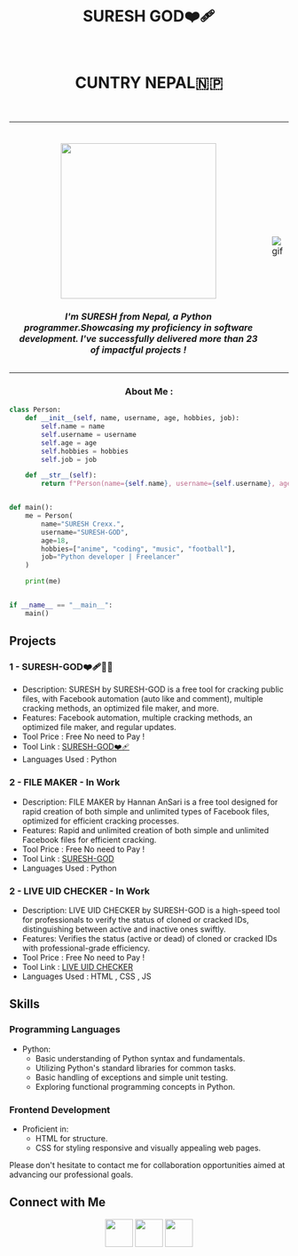 <h1 align="center">SURESH GOD❤️‍🩹</h1><br>
<h1 align="center">CUNTRY NEPAL🇳🇵</h1><br>

<table border="0">
 <tr>
    <td>
      <br>
     <p align="center">
      <img width="280" align="center" src="https://github-widgetbox.vercel.app/api/profile?username=HARRY-EXE&data=followers,repositories,stars,commits&theme=viridescent"/>
       <h5 align = "center" >I'm SURESH from Nepal, a Python programmer.Showcasing my proficiency in software development. I've successfully delivered more than 23 of impactful projects ! </h5>
</div>
    <td>
      <img alt="gif" src="https://github.com/HARRY-EXE/HARRY-EXE/assets/94730463/6b433417-45b5-4bc9-ac0a-b74521e398ae">
   </td>  
 </tr>  
</table>

<h3 align = "center" >About Me : </h3>

```python
class Person:
    def __init__(self, name, username, age, hobbies, job):
        self.name = name
        self.username = username
        self.age = age
        self.hobbies = hobbies
        self.job = job

    def __str__(self):
        return f"Person(name={self.name}, username={self.username}, age={self.age}, hobbies={self.hobbies}, job={self.job})"


def main():
    me = Person(
        name="SURESH Crexx.",
        username="SURESH-GOD",
        age=18,
        hobbies=["anime", "coding", "music", "football"],
        job="Python developer | Freelancer"
    )

    print(me)


if __name__ == "__main__":
    main()

```

## Projects

### 1 - SURESH-GOD❤️‍🩹💋🫶
- Description: SURESH by SURESH-GOD is a free tool for cracking public files, with Facebook automation (auto like and comment), multiple cracking methods, an optimized file maker, and more.
- Features: Facebook automation, multiple cracking methods, an optimized file maker, and regular updates.
- Tool Price : Free No need to Pay !
- Tool Link : [SURESH-GOD❤️‍🩹](https://github.com/NET077/Ub)
- Languages Used : Python

### 2 - FILE MAKER - In Work
- Description: FILE MAKER by Hannan AnSari is a free tool designed for rapid creation of both simple and unlimited types of Facebook files, optimized for efficient cracking processes.
- Features:  Rapid and unlimited creation of both simple and unlimited Facebook files for efficient cracking.
- Tool Price : Free No need to Pay !
- Tool Link : [SURESH-GOD](https://github.com/NET077/FILE)
- Languages Used : Python

### 2 - LIVE UID CHECKER - In Work
- Description: LIVE UID CHECKER by SURESH-GOD is a high-speed tool for professionals to verify the status of cloned or cracked IDs, distinguishing between active and inactive ones swiftly.
- Features:  Verifies the status (active or dead) of cloned or cracked IDs with professional-grade efficiency.
- Tool Price : Free No need to Pay !
- Tool Link : [LIVE UID CHECKER](https://harry-exe.github.io/live-uid-checker/)
- Languages Used : HTML , CSS , JS

## Skills

### Programming Languages
- Python:
  - Basic understanding of Python syntax and fundamentals.
  - Utilizing Python's standard libraries for common tasks.
  - Basic handling of exceptions and simple unit testing.
  - Exploring functional programming concepts in Python.
### Frontend Development
- Proficient in:
  - HTML for structure.
  - CSS for styling responsive and visually appealing web pages.

Please don't hesitate to contact me for collaboration opportunities aimed at advancing our professional goals.

## Connect with Me

<p align="center">
    <a href="https://wa.me/+9779766573662" target="_blank" rel="noopener noreferrer"><img src="https://img.icons8.com/color/100/000000/whatsapp.png" width="50" /></a>
    <a href="https://www.facebook.com/profile.php?id=100085465607076"target="_blank" rel="noopener noreferrer"><img src="https://img.icons8.com/color/100/000000/facebook-new.png" width="50" /></a>
    <a href="https://t.me/HARRYSURESH" target="_blank" rel="noopener noreferrer"><img src="https://img.icons8.com/color/100/000000/telegram-app.png" width="50" /></a>
</p>

